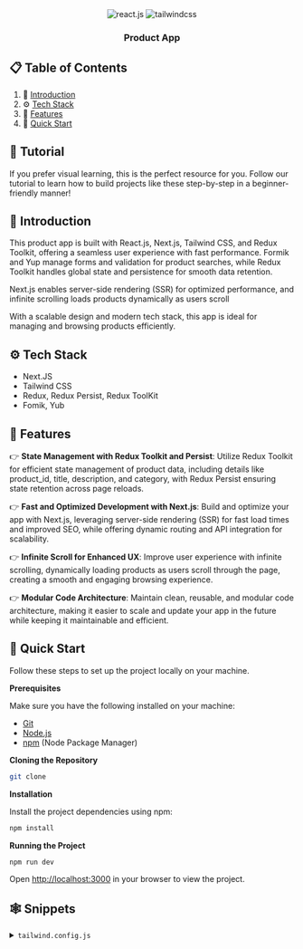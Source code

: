 <div align="center">
  <div>
    <img src="https://img.shields.io/badge/-React_JS-black?style=for-the-badge&logoColor=white&logo=react&color=61DAFB" alt="react.js" />
    <img src="https://img.shields.io/badge/-Tailwind_CSS-black?style=for-the-badge&logoColor=white&logo=tailwindcss&color=06B6D4" alt="tailwindcss" />
  </div>

  <h3 align="center">Product App</h3>

</div>

## 📋 <a name="table">Table of Contents</a>

1. 🤖 [Introduction](#introduction)
2. ⚙️ [Tech Stack](#tech-stack)
3. 🔋 [Features](#features)
4. 🤸 [Quick Start](#quick-start)

## 🚨 Tutorial
If you prefer visual learning, this is the perfect resource for you. Follow our tutorial to learn how to build projects like these step-by-step in a beginner-friendly manner!
## <a name="introduction">🤖 Introduction</a>
This product app is built with React.js, Next.js, Tailwind CSS, and Redux Toolkit, offering a seamless user experience with fast performance. Formik and Yup manage forms and validation for product searches, while Redux Toolkit handles global state and persistence for smooth data retention.

Next.js enables server-side rendering (SSR) for optimized performance, and infinite scrolling loads products dynamically as users scroll

With a scalable design and modern tech stack, this app is ideal for managing and browsing products efficiently.
## <a name="tech-stack">⚙️ Tech Stack</a>
- Next.JS
- Tailwind CSS
- Redux, Redux Persist, Redux ToolKit
- Fomik, Yub
## <a name="features">🔋 Features</a>

👉 **State Management with Redux Toolkit and Persist**: Utilize Redux Toolkit for efficient state management of product data, including details like product_id, title, description, and category, with Redux Persist ensuring state retention across page reloads.

👉 **Fast and Optimized Development with Next.js**: Build and optimize your app with Next.js, leveraging server-side rendering (SSR) for fast load times and improved SEO, while offering dynamic routing and API integration for scalability.

👉 **Infinite Scroll for Enhanced UX**: Improve user experience with infinite scrolling, dynamically loading products as users scroll through the page, creating a smooth and engaging browsing experience.

👉 **Modular Code Architecture**: Maintain clean, reusable, and modular code architecture, making it easier to scale and update your app in the future while keeping it maintainable and efficient.

## <a name="quick-start">🤸 Quick Start</a>

Follow these steps to set up the project locally on your machine.

**Prerequisites**

Make sure you have the following installed on your machine:

- [Git](https://git-scm.com/)
- [Node.js](https://nodejs.org/en)
- [npm](https://www.npmjs.com/) (Node Package Manager)

**Cloning the Repository**

```bash
git clone 
```

**Installation**

Install the project dependencies using npm:

```bash
npm install
```

**Running the Project**

```bash
npm run dev
```

Open [http://localhost:3000](http://localhost:3000) in your browser to view the project.

## <a name="snippets">🕸️ Snippets</a>

<details>
<summary><code>tailwind.config.js</code></summary>

```javascript
import type { Config } from "tailwindcss";

export default {
  content: [
    "./pages/**/*.{js,ts,jsx,tsx,mdx}",
    "./components/**/*.{js,ts,jsx,tsx,mdx}",
    "./app/**/*.{js,ts,jsx,tsx,mdx}",
  ],
  theme: {
    extend: {
    },
  },
  plugins: [
    require('@tailwindcss/line-clamp'),
  ],
} satisfies Config;


<br />
<br />
